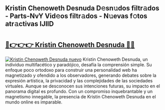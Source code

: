 ## Kristin Chenoweth Desnuda D𝚎sn𝚞dos filtr𝚊dos - Parts-NvY Vid𝚎os filtr𝚊dos - N𝚞evas f𝚘tos atr𝚊ctivas IJIlD

# <h2><a href="http://mb2wvk.tromn.icu/?c=Kristin+Chenoweth+Desnuda">🔗👉👉👉 Kristin Chenoweth Desnuda 🔗🔗</a></h2>

[![Kristin Chenoweth Desnuda nuevo](https://i.imgur.com/pEAQMta.gif)](http://mb2wvk.tromn.icu/?c=Kristin+Chenoweth+Desnuda)
Kristin Chenoweth Desnuda, un individuo multifacético y paradójico, desafía la comprensión simple. Su enfoque poco ortodoxo para construir una personalidad web ha magnetizado y ofendido a los observadores, generando debates sobre la expresión artística, la privacidad y las complejidades de las sociedades virtuales. Aunque se desconocen sus intenciones futuras, su impacto en el panorama digital es profundo. Con un compromiso inquebrantable y un magnetismo innegable, la presencia de Kristin Chenoweth Desnuda en el mundo online es imparable.

